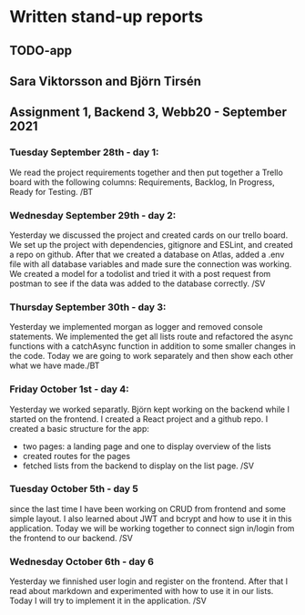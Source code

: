 # Written stand-up reports

## TODO-app

## Sara Viktorsson and Björn Tirsén

## Assignment 1, Backend 3, Webb20 - September 2021

### Tuesday September 28th - day 1:

We read the project requirements together and then put together a Trello board with the following columns: Requirements, Backlog, In Progress, Ready for Testing. /BT

### Wednesday September 29th - day 2:

Yesterday we discussed the project and created cards on our trello board. We set up the project with dependencies, gitignore and ESLint, and created a repo on github. After that we created a database on Atlas, added a .env file with all database variables and made sure the connection was working. We created a model for a todolist and tried it with a post request from postman to see if the data was added to the database correctly. /SV

### Thursday September 30th - day 3:

Yesterday we implemented morgan as logger and removed console statements. We implemented the get all lists route and refactored the async functions with a catchAsync function in addition to some smaller changes in the code. Today we are going to work separately and then show each other what we have made./BT

### Friday October 1st - day 4:

Yesterday we worked separatly. Björn kept working on the backend while I started on the frontend. I created a React project and a github repo. I created a basic structure for the app:
* two pages: a landing page and one to display overview of the lists
* created routes for the pages
* fetched lists from the backend to display on the list page. 
/SV 

### Tuesday October 5th - day 5 

since the last time I have been working on CRUD from frontend and some simple layout. I also learned about JWT and bcrypt and how to use it in this application. Today we will be working together to connect sign in/login from the frontend to our backend. /SV

### Wednesday October 6th - day 6

Yesterday we finnished user login and register on the frontend. After that I read about markdown and experimented with how to use it in our lists. Today I will try to implement it in the application. /SV
